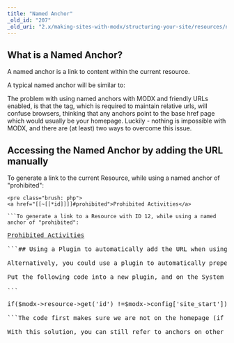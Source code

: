 ```yaml
---
title: "Named Anchor"
_old_id: "207"
_old_uri: "2.x/making-sites-with-modx/structuring-your-site/resources/named-anchor"
---
```


## What is a Named Anchor?

A named anchor is a link to content within the current resource.

A typical named anchor will be similar to:

> <a name="prohibited"></a>

The problem with using named anchors with MODX and friendly URLs enabled, is that the <base href=""> tag, which is required to maintain relative urls, will confuse browsers, thinking that any anchors point to the base href page which would usually be your homepage. Luckily - nothing is impossible with MODX, and there are (at least) two ways to overcome this issue.

## Accessing the Named Anchor by adding the URL manually

To generate a link to the current Resource, while using a named anchor of "prohibited":

```
<pre class="brush: php">
<a href="[[~[[*id]]]]#prohibited">Prohibited Activities</a>

```To generate a link to a Resource with ID 12, while using a named anchor of "prohibited":

```
<pre class="brush: php">
<a href="[[~12]]#prohibited">Prohibited Activities</a>

```## Using a Plugin to automatically add the URL when using anchors

Alternatively, you could use a plugin to automatically prepend a link to the current resource before the actual anchor.

Put the following code into a new plugin, and on the System Events tab assign it to the "OnWebPagePrerender" event (based on [this post](http://forums.modx.com/thread/35800/plugin-anchorsaway?page=3#dis-post-199475)).

```
<pre class="brush: php">
if($modx->resource->get('id') !=$modx->config['site_start']) {  $modx->resource->_output =str_replace('href="#','href="' .$modx->makeUrl($modx->resource->get('id')) .'#',$modx->resource->_output);}

```The code first makes sure we are not on the homepage (if we are, there is no need to add the url to the page). When we're not it will replace any occurrences of href="# with href="link-to-page.html#, making sure your anchors will work as intended.

With this solution, you can still refer to anchors on other pages using the second example above.